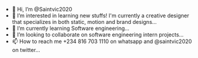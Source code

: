 - 👋 Hi, I’m @Saintvic2020
- 👀 I’m interested in learning new stuffs! I'm currently a creative designer that specializes in both static, motion and brand designs...
- 🌱 I’m currently learning Software engineering...
- 💞️ I’m looking to collaborate on software engineering intern projects...
- 📫 How to reach me +234 816 703 1110 on whatsapp and @saintvic2020 on twitter...

<!---
Saintvic2020/Saintvic2020 is a ✨ special ✨ repository because its `README.md` (this file) appears on your GitHub profile.
You can click the Preview link to take a look at your changes.
--->
